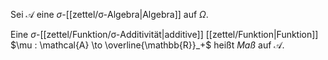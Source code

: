 Sei $\mathcal{A}$ eine $\sigma$-[[zettel/σ-Algebra|Algebra]] auf $\Omega$.

Eine $\sigma$-[[zettel/Funktion/σ-Additivität|additive]] [[zettel/Funktion|Funktion]] $\mu : \mathcal{A} \to \overline{\mathbb{R}}_+$ heißt *Maß* auf $\mathcal{A}$.
